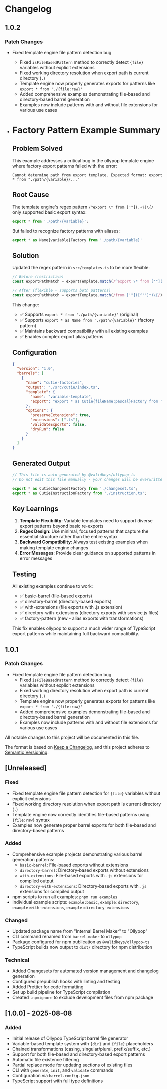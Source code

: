 # Changelog

## 1.0.2

### Patch Changes

- Fixed template engine file pattern detection bug
  - Fixed `isFileBasedPattern` method to correctly detect `{file}` variables without explicit extensions
  - Fixed working directory resolution when export path is current directory (`.`)
  - Template engine now properly generates exports for patterns like `export * from './{file:raw}'`
  - Added comprehensive examples demonstrating file-based and directory-based barrel generation
  - Examples now include patterns with and without file extensions for various use cases

- # Factory Pattern Example Summary

  ## Problem Solved

  This example addresses a critical bug in the ollypop template engine where factory export patterns failed with the error:

  ```
  Cannot determine path from export template. Expected format: export * from "./path/{variable}/..."
  ```

  ## Root Cause

  The template engine's regex pattern `/^export \* from ['"](.+?)\{/` only supported basic export syntax:

  ```typescript
  export * from './path/{variable}';
  ```

  But failed to recognize factory patterns with aliases:

  ```typescript
  export * as Name{variable}Factory from './path/{variable}'
  ```

  ## Solution

  Updated the regex pattern in `src/templates.ts` to be more flexible:

  ```typescript
  // Before (restrictive)
  const exportPathMatch = exportTemplate.match(/^export \* from ['"](.+?)\{/);

  // After (flexible - supports both patterns)
  const exportPathMatch = exportTemplate.match(/from ['"]([^'"]*)\{/);
  ```

  This change:
  - ✅ Supports `export * from './path/{variable}'` (original)
  - ✅ Supports `export * as Name from './path/{variable}'` (factory pattern)
  - ✅ Maintains backward compatibility with all existing examples
  - ✅ Enables complex export alias patterns

  ## Configuration

  ```json
  {
    "version": "1.0",
    "barrels": [
      {
        "name": "cutie-factories",
        "output": "./src/cutie/index.ts",
        "template": {
          "name": "variable-template",
          "export": "export * as Cutie{fileName:pascal}Factory from './{fileName:raw}.ts'"
        },
        "options": {
          "preserveExtensions": true,
          "extensions": [".ts"],
          "validateExports": false,
          "dryRun": false
        }
      }
    ]
  }
  ```

  ## Generated Output

  ```typescript
  // This file is auto-generated by @validkeys/ollypop-ts
  // Do not edit this file manually - your changes will be overwritten

  export * as CutieChangesetFactory from './changeset.ts';
  export * as CutieInstructionFactory from './instruction.ts';
  ```

  ## Key Learnings
  1. **Template Flexibility**: Variable templates need to support diverse export patterns beyond basic re-exports
  2. **Regex Design**: Use minimal, focused patterns that capture the essential structure rather than the entire syntax
  3. **Backward Compatibility**: Always test existing examples when making template engine changes
  4. **Error Messages**: Provide clear guidance on supported patterns in error messages

  ## Testing

  All existing examples continue to work:
  - ✅ basic-barrel (file-based exports)
  - ✅ directory-barrel (directory-based exports)
  - ✅ with-extensions (file exports with .js extension)
  - ✅ directory-with-extensions (directory exports with service.js files)
  - ✅ factory-pattern (new - alias exports with transformations)

  This fix enables ollypop to support a much wider range of TypeScript export patterns while maintaining full backward compatibility.

## 1.0.1

### Patch Changes

- Fixed template engine file pattern detection bug
  - Fixed `isFileBasedPattern` method to correctly detect `{file}` variables without explicit extensions
  - Fixed working directory resolution when export path is current directory (`.`)
  - Template engine now properly generates exports for patterns like `export * from './{file:raw}'`
  - Added comprehensive examples demonstrating file-based and directory-based barrel generation
  - Examples now include patterns with and without file extensions for various use cases

All notable changes to this project will be documented in this file.

The format is based on [Keep a Changelog](https://keepachangelog.com/en/1.0.0/),
and this project adheres to [Semantic Versioning](https://semver.org/spec/v2.0.0.html).

## [Unreleased]

### Fixed

- Fixed template engine file pattern detection for `{file}` variables without explicit extensions
- Fixed working directory resolution when export path is current directory (`.`)
- Template engine now correctly identifies file-based patterns using `{file:raw}` syntax
- Examples now generate proper barrel exports for both file-based and directory-based patterns

### Added

- Comprehensive example projects demonstrating various barrel generation patterns:
  - `basic-barrel`: File-based exports without extensions
  - `directory-barrel`: Directory-based exports without extensions
  - `with-extensions`: File-based exports with `.js` extensions for compiled output
  - `directory-with-extensions`: Directory-based exports with `.js` extensions for compiled output
- npm scripts to run all examples: `pnpm run examples`
- Individual example scripts: `example:basic`, `example:directory`, `example:with-extensions`, `example:directory-extensions`

### Changed

- Updated package name from "Internal Barrel Maker" to "Ollypop"
- CLI command renamed from `barrel-maker` to `ollypop`
- Package configured for npm publication as `@validkeys/ollypop-ts`
- TypeScript builds now output to `dist/` directory for npm distribution

### Technical

- Added Changesets for automated version management and changelog generation
- Configured prepublish hooks with linting and testing
- Added Prettier for code formatting
- Set up build pipeline for TypeScript compilation
- Created `.npmignore` to exclude development files from npm package

## [1.0.0] - 2025-08-08

### Added

- Initial release of Ollypop TypeScript barrel file generator
- Variable-based template system with `{dir}` and `{file}` placeholders
- Chained transformations (casing, singular/plural, prefix/suffix, etc.)
- Support for both file-based and directory-based export patterns
- Automatic file existence filtering
- Partial replace mode for updating sections of existing files
- CLI with `generate`, `init`, and `validate` commands
- Configuration via `barrel.config.json`
- TypeScript support with full type definitions
